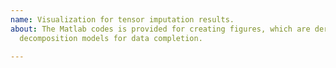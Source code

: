 ```yaml
---
name: Visualization for tensor imputation results.
about: The Matlab codes is provided for creating figures, which are derived from tensor
  decomposition models for data completion.

---
```



